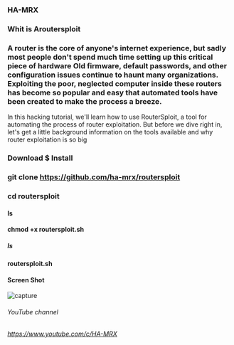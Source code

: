### HA-MRX

### Whit is Aroutersploit

### A router is the core of anyone's internet experience, but sadly most people don't spend much time setting up this critical piece of hardware Old firmware, default passwords, and other configuration issues continue to haunt many organizations. Exploiting the poor, neglected computer inside these routers has become so popular and easy that automated tools have been created to make the process a breeze.

In this hacking tutorial, we'll learn how to use RouterSploit, a tool for automating the process of router exploitation. But before we dive right in, let's get a little background information on the tools available and why router exploitation is so big

### Download $ Install 

### git clone https://github.com/ha-mrx/routersploit

### cd routersploit

#### ls

#### chmod +x routersploit.sh 

##### ls

#### routersploit.sh 

#### Screen Shot


![capture](https://user-images.githubusercontent.com/33704360/37155279-8da70066-22f3-11e8-9d9e-e4843f4d4751.PNG)


###### YouTube channel

###### https://www.youtube.com/c/HA-MRX



